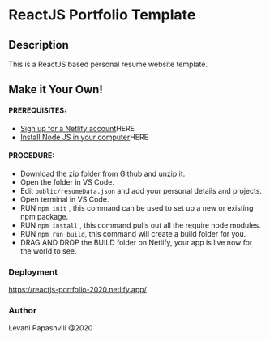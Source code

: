 # ReactJS Portfolio Template      

## Description
This is a ReactJS based personal resume website template.

## Make it Your Own!
#### PREREQUISITES:
- [Sign up for a Netlify account](https://www.netlify.com)HERE
- [Install Node JS in your computer](https://nodejs.org/en/)HERE
#### PROCEDURE:
- Download the zip folder from Github and unzip it.
- Open the folder in VS Code.
- Edit <code>public/resumeData.json</code> and add your personal details and projects.
- Open terminal in VS Code.
- RUN <code>npm init</code> , this command can be used to set up a new or existing npm package.
- RUN <code>npm install</code> , this command pulls out all the require node modules.
- RUN <code>npm run build</code>, this command will create a build folder for you.
- DRAG AND DROP the BUILD folder on Netlify, your app is live now for the world to see.
### Deployment
https://reactjs-portfolio-2020.netlify.app/
### Author
Levani Papashvili @2020
